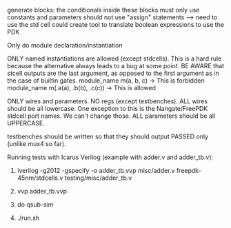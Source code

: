 generate blocks: the conditionals inside these blocks must only use constants and parameters
should not use "assign" statements --> need to use the std cell
could create tool to translate boolean expressions to use the PDK

Only do module declaration/instantiation

ONLY named instantiations are allowed (except stdcells). This is a hard rule because the alternative always leads to a bug at some point.
BE AWARE that stcell outputs are the last argument, as opposed to the first argument as in the case of builtin gates.
module_name m(a, b, c) -> This is forbidden
module_name m(.a(a), .b(b), .c(c)) -> This is allowed

ONLY wires and parameters. NO regs (except testbenches).
ALL wires should be all lowercase. One exception to this is the Nangate/FreePDK stdcell port names. We can't change those.
ALL parameters should be all UPPERCASE.

testbenches should be written so that they should output PASSED only (unlike mux4 so far).

Running tests with Icarus Verilog (example with adder.v and adder_tb.v):

1. iverilog -g2012 -gspecify -o adder_tb.vvp misc/adder.v freepdk-45nm/stdcells.v testing/misc/adder_tb.v
2. vvp adder_tb.vvp

1. do qsub-sim
2. ./run.sh <modulename>